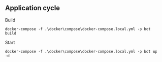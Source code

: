 ## Application cycle

Build

```shell
docker-compose -f .\docker\compose\docker-compose.local.yml -p bot build
```

Start 

```shell
docker-compose -f .\docker\compose\docker-compose.local.yml -p bot up -d
```
